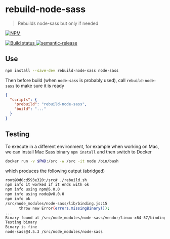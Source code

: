 # rebuild-node-sass

> Rebuilds node-sass but only if needed

[![NPM][npm-icon] ][npm-url]

[![Build status][ci-image] ][ci-url]
[![semantic-release][semantic-image] ][semantic-url]

## Use

```sh
npm install --save-dev rebuild-node-sass node-sass
```

Then before build (when `node-sass` is probably used), call `rebuild-node-sass`
to make sure it is ready

```json
{
  "scripts": {
    "prebuild": "rebuild-node-sass",
    "build": "..."
  }
}
```

## Testing

To execute in a different environment, for example when working on Mac, we
can install Mac Sass binary `npm install` and then switch to Docker

```sh
docker run -v $PWD:/src -w /src -it node /bin/bash
```

which produces the following output (abridged)

```sh
root@0d0cd593e320:/src# ./rebuild.sh
npm info it worked if it ends with ok
npm info using npm@5.0.0
npm info using node@v8.0.0
npm info ok
/src/node_modules/node-sass/lib/binding.js:15
      throw new Error(errors.missingBinary());
...
Binary found at /src/node_modules/node-sass/vendor/linux-x64-57/binding.node
Testing binary
Binary is fine
node-sass@4.5.3 /src/node_modules/node-sass
```

[npm-icon]: https://nodei.co/npm/rebuild-node-sass.svg?downloads=true
[npm-url]: https://npmjs.org/package/rebuild-node-sass
[ci-image]: https://travis-ci.org/bahmutov/rebuild-node-sass.svg?branch=master
[ci-url]: https://travis-ci.org/bahmutov/rebuild-node-sass
[semantic-image]: https://img.shields.io/badge/%20%20%F0%9F%93%A6%F0%9F%9A%80-semantic--release-e10079.svg
[semantic-url]: https://github.com/semantic-release/semantic-release
